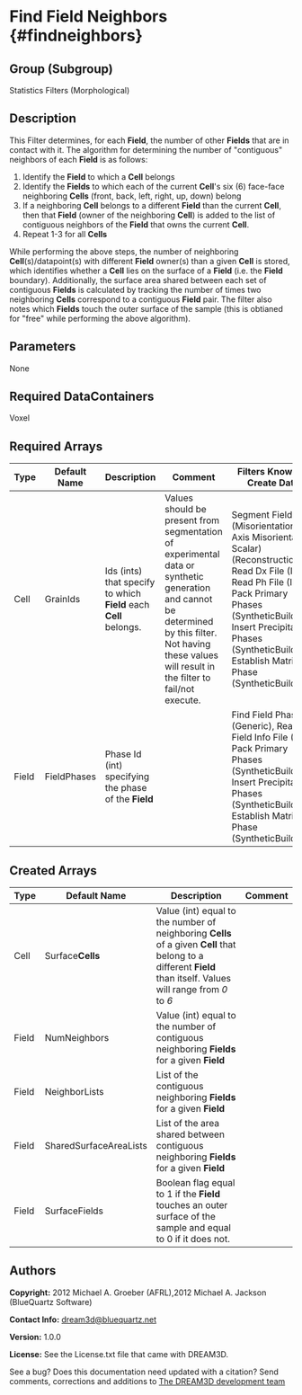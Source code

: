 Find Field Neighbors {#findneighbors}
==========

## Group (Subgroup) ##
Statistics Filters (Morphological)

## Description ##
This Filter determines, for each **Field**, the number of other **Fields** that are in contact with it.  The algorithm for determining the number of "contiguous" neighbors of each **Field** is as follows:

1) Identify the **Field** to which a **Cell** belongs
2) Identify the **Fields** to which each of the current **Cell**'s six (6) face-face neighboring **Cells** (front, back, left, right, up, down) belong
3) If a neighboring **Cell** belongs to a different **Field** than the current **Cell**, then that **Field** (owner of the neighboring **Cell**) is added to the list of contiguous neighbors of the **Field** that owns the current **Cell**.
4) Repeat 1-3 for all **Cells**

While performing the above steps, the number of neighboring **Cell**(s)/datapoint(s) with different **Field** owner(s) than a given **Cell** is stored, which identifies whether a **Cell** lies on the surface of a **Field** (i.e. the **Field** boundary).
Additionally, the surface area shared between each set of contiguous **Fields** is calculated by tracking the number of times two neighboring **Cells** correspond to a contiguous **Field** pair.
The filter also notes which **Fields** touch the outer surface of the sample (this is obtianed for "free" while performing the above algorithm).

## Parameters ##
None

## Required DataContainers ##
Voxel

## Required Arrays ##

| Type | Default Name | Description | Comment | Filters Known to Create Data |
|------|--------------|-------------|---------|-----|
| Cell | GrainIds | Ids (ints) that specify to which **Field** each **Cell** belongs. | Values should be present from segmentation of experimental data or synthetic generation and cannot be determined by this filter. Not having these values will result in the filter to fail/not execute. | Segment Fields (Misorientation, C-Axis Misorientation, Scalar) (Reconstruction), Read Dx File (IO), Read Ph File (IO), Pack Primary Phases (SyntheticBuilding), Insert Precipitate Phases (SyntheticBuilding), Establish Matrix Phase (SyntheticBuilding) |
| Field | FieldPhases | Phase Id (int) specifying the phase of the **Field**| | Find Field Phases (Generic), Read Field Info File (IO), Pack Primary Phases (SyntheticBuilding), Insert Precipitate Phases (SyntheticBuilding), Establish Matrix Phase (SyntheticBuilding) |

## Created Arrays ##

| Type | Default Name | Description | Comment |
|------|--------------|-------------|---------|
| Cell | Surface**Cells** | Value (int) equal to the number of neighboring **Cells** of a given **Cell** that belong to a different **Field** than itself. Values will range from *0* to *6* |  |
| Field | NumNeighbors | Value (int) equal to the number of contiguous neighboring **Fields** for a given **Field** |  |
| Field | NeighborLists | List of the contiguous neighboring **Fields** for a given **Field** |  |
| Field | SharedSurfaceAreaLists | List of the area shared between contiguous neighboring **Fields** for a given **Field** |  |
| Field | SurfaceFields | Boolean flag equal to 1 if the **Field** touches an outer surface of the sample and equal to 0 if it does not. |  |

## Authors ##

**Copyright:** 2012 Michael A. Groeber (AFRL),2012 Michael A. Jackson (BlueQuartz Software)

**Contact Info:** dream3d@bluequartz.net

**Version:** 1.0.0

**License:**  See the License.txt file that came with DREAM3D.




See a bug? Does this documentation need updated with a citation? Send comments, corrections and additions to [The DREAM3D development team](mailto:dream3d@bluequartz.net?subject=Documentation%20Correction)

